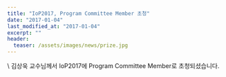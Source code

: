 ```yaml
---
title: "IoP2017, Program Committee Member 초청"
date: "2017-01-04"
last_modified_at: "2017-01-04"
excerpt: ""
header:
  teaser: /assets/images/news/prize.jpg
---
```

\\
김상욱 교수님께서 IoP2017에 Program Committee Member로 초청되셨습니다.